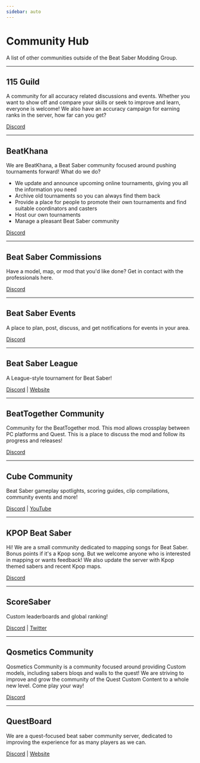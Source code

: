 ```yaml
---
sidebar: auto
---
```


# Community Hub
A list of other communities outside of the Beat Saber Modding Group.

---

## 115 Guild
A community for all accuracy related discussions and events. Whether you want to show off and
compare your skills or seek to improve and learn, everyone is welcome! We also have an accuracy
campaign for earning ranks in the server, how far can you get?

[Discord](https://discord.gg/j8m8cxr)

---

## BeatKhana
We are BeatKhana, a Beat Saber community focused around pushing tournaments forward!
What do we do?

* We update and announce upcoming online tournaments, giving you all the information you need
* Archive old tournaments so you can always find them back
* Provide a place for people to promote their own tournaments and find suitable coordinators and casters
* Host our own tournaments
* Manage a pleasant Beat Saber community

[Discord](https://discord.gg/5NjfSAC)

---

## Beat Saber Commissions
Have a model, map, or mod that you'd like done? Get in contact with the professionals here.

[Discord](https://discord.gg/4RbcH5G)

---

## Beat Saber Events
A place to plan, post, discuss, and get notifications for events in your area.

[Discord](https://discord.gg/q92brWG)

---

## Beat Saber League
A League-style tournament for Beat Saber!

[Discord](https://discord.gg/nFJDVqS)
| [Website](https://beatsaberleague.com/)

---

## BeatTogether Community
Community for the BeatTogether mod. This mod allows crossplay between PC platforms and Quest.
This is a place to discuss the mod and follow its progress and releases!

[Discord](https://discord.com/invite/gezGrFG4tz)

---

## Cube Community
Beat Saber gameplay spotlights, scoring guides, clip compilations, community events and more!

[Discord](https://discord.gg/dwe8mbC)
| [YouTube](https://youtube.com/CubeCommunity)

---

## KPOP Beat Saber
Hi! We are a small community dedicated to mapping songs for Beat Saber. Bonus points if it's a Kpop song.
But we welcome anyone who is interested in mapping or wants feedback! We also update the server with Kpop
themed sabers and recent Kpop maps.

[Discord](https://discord.gg/c9uHGYP)

---

## ScoreSaber
Custom leaderboards and global ranking!

[Discord](https://discord.gg/WpuDMwU)
| [Twitter](https://twitter.com/scoresaber)

---

## Qosmetics Community
Qosmetics Community is a community focused around providing Custom models, including sabers bloqs and walls to the quest!
We are striving to improve and grow the community of the Quest Custom Content to a whole new level. Come play your way!

[Discord](https://discord.gg/NXnPYEh)

---

## QuestBoard
We are a quest-focused beat saber community server, dedicated to improving the experience for as many players as we can.

[Discord](https://discord.gg/d6DyW9v)
| [Website](https://www.questmodding.com/)
